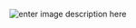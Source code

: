 ﻿![enter image description here](https://lh3.googleusercontent.com/lU8JgKJnW9fF0ShiGqaTDS7SeP7DFmVFVUwHCxpSVckCi5cnqYDJeLKwjV-Ikl_T8lKbEF7qwpvd)
